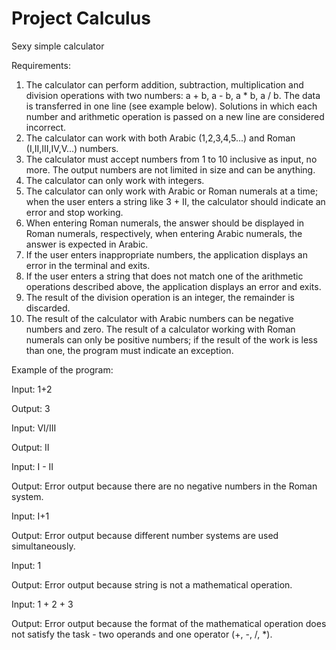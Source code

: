 # Project Calculus

Sexy simple calculator

Requirements:

1. The calculator can perform addition, subtraction, multiplication and division operations with two numbers: a + b, a - b, a * b, a / b. The data is transferred in one line (see example below). Solutions in which each number and arithmetic operation is passed on a new line are considered incorrect.
2. The calculator can work with both Arabic (1,2,3,4,5...) and Roman (I,II,III,IV,V...) numbers.
3. The calculator must accept numbers from 1 to 10 inclusive as input, no more. The output numbers are not limited in size and can be anything.
4. The calculator can only work with integers.
5. The calculator can only work with Arabic or Roman numerals at a time; when the user enters a string like 3 + II, the calculator should indicate an error and stop working.
6. When entering Roman numerals, the answer should be displayed in Roman numerals, respectively, when entering Arabic numerals, the answer is expected in Arabic.
7. If the user enters inappropriate numbers, the application displays an error in the terminal and exits.
8. If the user enters a string that does not match one of the arithmetic operations described above, the application displays an error and exits.
9. The result of the division operation is an integer, the remainder is discarded.
10. The result of the calculator with Arabic numbers can be negative numbers and zero. The result of a calculator working with Roman numerals can only be positive numbers; if the result of the work is less than one, the program must indicate an exception.

Example of the program:

Input:
1+2

Output:
3

Input:
VI/III

Output:
II

Input:
I - II

Output:
Error output because there are no negative numbers in the Roman system.

Input:
I+1

Output:
Error output because different number systems are used simultaneously.

Input:
1

Output:
Error output because string is not a mathematical operation.

Input:
1 + 2 + 3

Output:
Error output because the format of the mathematical operation does not satisfy the task - two operands and one operator (+, -, /, *).
